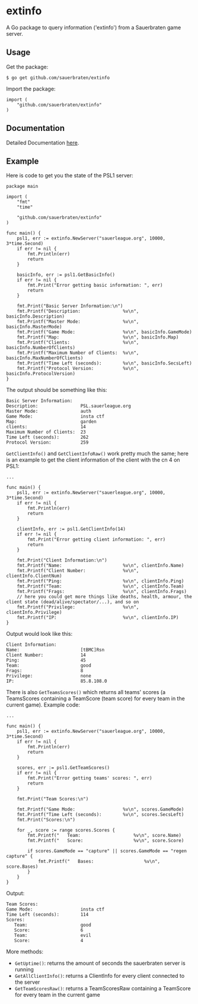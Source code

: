 # extinfo

A  Go package to query information ('extinfo') from a Sauerbraten game server.

## Usage

Get the package:

	$ go get github.com/sauerbraten/extinfo

Import the package:

	import (
		"github.com/sauerbraten/extinfo"
	)

## Documentation

Detailed Documentation [here](http://godoc.org/github.com/sauerbraten/extinfo).

## Example

Here is code to get you the state of the PSL1 server:

	package main

	import (
		"fmt"
		"time"

		"github.com/sauerbraten/extinfo"
	)

	func main() {
		psl1, err := extinfo.NewServer("sauerleague.org", 10000, 3*time.Second)
		if err != nil {
			fmt.Println(err)
			return
		}

		basicInfo, err := psl1.GetBasicInfo()
		if err != nil {
			fmt.Print("Error getting basic information: ", err)
			return
		}

		fmt.Print("Basic Server Information:\n")
		fmt.Printf("Description:                %v\n", basicInfo.Description)
		fmt.Printf("Master Mode:                %v\n", basicInfo.MasterMode)
		fmt.Printf("Game Mode:                  %v\n", basicInfo.GameMode)
		fmt.Printf("Map:                        %v\n", basicInfo.Map)
		fmt.Printf("Clients:                    %v\n", basicInfo.NumberOfClients)
		fmt.Printf("Maximum Number of Clients:  %v\n", basicInfo.MaxNumberOfClients)
		fmt.Printf("Time Left (seconds):        %v\n", basicInfo.SecsLeft)
		fmt.Printf("Protocol Version:           %v\n", basicInfo.ProtocolVersion)
	}

The output should be something like this:

	Basic Server Information:
	Description:                PSL.sauerleague.org
	Master Mode:                auth
	Game Mode:                  insta ctf
	Map:                        garden
	clients:                    14
	Maximum Number of Clients:  23
	Time Left (seconds):        262
	Protocol Version:           259

`GetClientInfo()` and `GetClientInfoRaw()` work pretty much the same; here is an example to get the client information of the client with the cn 4 on PSL1:

	...

	func main() {
		psl1, err := extinfo.NewServer("sauerleague.org", 10000, 3*time.Second)
		if err != nil {
			fmt.Println(err)
			return
		}

		clientInfo, err := psl1.GetClientInfo(14)
		if err != nil {
			fmt.Print("Error getting client information: ", err)
			return
		}

		fmt.Print("Client Information:\n")
		fmt.Printf("Name:                       %v\n", clientInfo.Name)
		fmt.Printf("Client Number:              %v\n", clientInfo.ClientNum)
		fmt.Printf("Ping:                       %v\n", clientInfo.Ping)
		fmt.Printf("Team:                       %v\n", clientInfo.Team)
		fmt.Printf("Frags:                      %v\n", clientInfo.Frags)
		// here you could get more things like deaths, health, armour, the client state (dead/alive/spectator/...), and so on
		fmt.Printf("Privilege:                  %v\n", clientInfo.Privilege)
		fmt.Printf("IP:                         %v\n", clientInfo.IP)
	}

Output would look like this:

	Client Information:
	Name:                       [tBMC]Rsn
	Client Number:              14
	Ping:                       45
	Team:                       good
	Frags:                      8
	Privilege:                  none
	IP:                         85.8.108.0

There is also `GetTeamsScores()` which returns all teams' scores (a TeamsScores containing a TeamScore (team score) for every team in the current game). Example code:

	...

	func main() {
		psl1, err := extinfo.NewServer("sauerleague.org", 10000, 3*time.Second)
		if err != nil {
			fmt.Println(err)
			return
		}

		scores, err := psl1.GetTeamScores()
		if err != nil {
			fmt.Print("Error getting teams' scores: ", err)
			return
		}

		fmt.Print("Team Scores:\n")

		fmt.Printf("Game Mode:                  %v\n", scores.GameMode)
		fmt.Printf("Time Left (seconds):        %v\n", scores.SecsLeft)
		fmt.Print("Scores:\n")

		for _, score := range scores.Scores {
			fmt.Printf("   Team:                    %v\n", score.Name)
			fmt.Printf("   Score:                   %v\n", score.Score)

			if scores.GameMode == "capture" || scores.GameMode == "regen capture" {
				fmt.Printf("   Bases:                   %v\n", score.Bases)
			}
		}
	}

Output:

	Team Scores:
	Game Mode:                  insta ctf
	Time Left (seconds):        114
	Scores:
	   Team:                    good
	   Score:                   6
	   Team:                    evil
	   Score:                   4

More methods:

- `GetUptime()`: returns the amount of seconds the sauerbraten server is running
- `GetAllClientInfo()`: returns a ClientInfo for every client connected to the server
- `GetTeamScoresRaw()`: returns a TeamScoresRaw containing a TeamScore for every team in the current game
